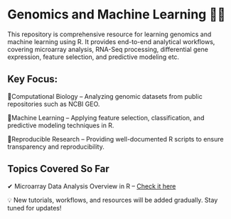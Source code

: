 # Genomics and Machine Learning 🧬🤖
This repository is comprehensive resource for learning genomics and machine learning using R. It provides end-to-end analytical workflows, covering microarray analysis, RNA-Seq processing, differential gene expression, feature selection, and predictive modeling etc.

## Key Focus:
 🔹Computational Biology – Analyzing genomic datasets from public repositories such as NCBI GEO.

 🔹Machine Learning – Applying feature selection, classification, and predictive modeling techniques in R.

 🔹Reproducible Research – Providing well-documented R scripts to ensure transparency and reproducibility.

## Topics Covered So Far
✔ Microarray Data Analysis Overview in R – [Check it here](https://github.com/AI-Biotechnology-Bioinformatics/Genomics-and-ML/blob/main/microarray_analysis/microarray_workflow.R)

💡 New tutorials, workflows, and resources will be added gradually. Stay tuned for updates!
